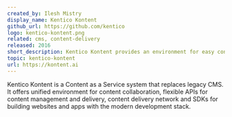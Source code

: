 ```yaml
---
created_by: Ilesh Mistry
display_name: Kentico Kontent
github_url: https://github.com/kentico
logo: kentico-kontent.png
related: cms, content-delivery
released: 2016
short_description: Kentico Kontent provides an environment for easy content collaboration and features a flexible API to power modern websites/apps.
topic: kentico-kontent
url: https://kontent.ai
---
```

Kentico Kontent is a Content as a Service system that replaces legacy CMS. It offers unified environment for content collaboration, flexible APIs for content management and delivery, content delivery network and SDKs for building websites and apps with the modern development stack.
